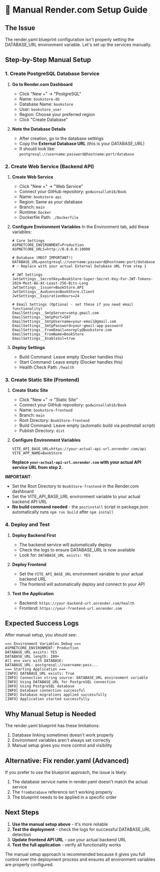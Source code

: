 # 🔧 Manual Render.com Setup Guide

## The Issue
The render.yaml blueprint configuration isn't properly setting the DATABASE_URL environment variable. Let's set up the services manually.

## Step-by-Step Manual Setup

### 1. Create PostgreSQL Database Service

1. **Go to Render.com Dashboard**
   - Click "New +" → "PostgreSQL"
   - Name: `bookstore-db`
   - Database Name: `bookstore`
   - User: `bookstore_user`
   - Region: Choose your preferred region
   - Click "Create Database"

2. **Note the Database Details**
   - After creation, go to the database settings
   - Copy the **External Database URL** (this is your DATABASE_URL)
   - It should look like: `postgresql://username:password@hostname:port/database`

### 2. Create Web Service (Backend API)

1. **Create Web Service**
   - Click "New +" → "Web Service"
   - Connect your GitHub repository: `godwinsallah16/Book`
   - Name: `bookstore-api`
   - Region: Same as your database
   - Branch: `main`
   - Runtime: `Docker`
   - Dockerfile Path: `./Dockerfile`

2. **Configure Environment Variables**
   In the Environment tab, add these variables:

   ```env
   # Core Settings
   ASPNETCORE_ENVIRONMENT=Production
   ASPNETCORE_URLS=http://0.0.0.0:10000
   
   # Database (MOST IMPORTANT!)
   DATABASE_URL=postgresql://username:password@hostname:port/database
   # ☝️ Replace with your actual External Database URL from step 1
   
   # JWT Settings
   JwtSettings__SecretKey=BookStore-Super-Secret-Key-For-JWT-Tokens-2024-Must-Be-At-Least-256-Bits-Long
   JwtSettings__Issuer=BookStore.API
   JwtSettings__Audience=BookStore.Client
   JwtSettings__ExpirationHours=24
   
   # Email Settings (Optional - set these if you need email functionality)
   EmailSettings__SmtpServer=smtp.gmail.com
   EmailSettings__SmtpPort=587
   EmailSettings__SmtpUsername=your-email@gmail.com
   EmailSettings__SmtpPassword=your-gmail-app-password
   EmailSettings__FromEmail=noreply@bookstore.com
   EmailSettings__FromName=BookStore
   EmailSettings__EnableSsl=true
   ```

3. **Deploy Settings**
   - Build Command: Leave empty (Docker handles this)
   - Start Command: Leave empty (Docker handles this)
   - Health Check Path: `/health`

### 3. Create Static Site (Frontend)

1. **Create Static Site**
   - Click "New +" → "Static Site"
   - Connect your GitHub repository: `godwinsallah16/Book`
   - Name: `bookstore-frontend`
   - Branch: `main`
   - Root Directory: `BookStore-frontend`
   - Build Command: Leave empty (automatic build via postinstall script)
   - Publish Directory: `dist`

2. **Configure Environment Variables**
   ```env
   VITE_API_BASE_URL=https://your-actual-api-url.onrender.com/api
   VITE_APP_NAME=BookStore
   ```

   **Replace `your-actual-api-url.onrender.com` with your actual API service URL from step 2.**

**IMPORTANT**: 
- Set the Root Directory to `BookStore-frontend` in the Render.com dashboard
- Set the VITE_API_BASE_URL environment variable to your actual backend API URL
- **No build command needed** - the `postinstall` script in package.json automatically runs `npm run build` after `npm install`

### 4. Deploy and Test

1. **Deploy Backend First**
   - The backend service will automatically deploy
   - Check the logs to ensure DATABASE_URL is now available
   - Look for: `DATABASE_URL exists: YES`

2. **Deploy Frontend**
   - Set the `VITE_API_BASE_URL` environment variable to your actual backend URL
   - The frontend will automatically deploy and connect to your API

3. **Test the Application**
   - Backend: `https://your-backend-url.onrender.com/health`
   - Frontend: `https://your-frontend-url.onrender.com`

## Expected Success Logs

After manual setup, you should see:

```
=== Environment Variables Debug ===
ASPNETCORE_ENVIRONMENT: Production
DATABASE_URL exists: YES
DATABASE_URL length: 100+
All env vars with DATABASE:
DATABASE_URL: postgresql://username:pass...
=== Starting Application ===
[INFO] DATABASE_URL exists: True
[INFO] Connection string source: DATABASE_URL environment variable
[INFO] Using DATABASE_URL for PostgreSQL connection
[INFO] Using PostgreSQL database
[INFO] Database connection successful
[INFO] Database migrations applied successfully
[INFO] Application started successfully
```

## Why Manual Setup is Needed

The render.yaml blueprint has these limitations:
1. Database linking sometimes doesn't work properly
2. Environment variables aren't always set correctly
3. Manual setup gives you more control and visibility

## Alternative: Fix render.yaml (Advanced)

If you prefer to use the blueprint approach, the issue is likely:
1. The database service name in render.yaml doesn't match the actual service
2. The `fromDatabase` reference isn't working properly
3. The blueprint needs to be applied in a specific order

## Next Steps

1. **Use the manual setup above** - it's more reliable
2. **Test the deployment** - check the logs for successful DATABASE_URL detection
3. **Update frontend API URL** - use your actual backend URL
4. **Test the full application** - verify all functionality works

The manual setup approach is recommended because it gives you full control over the deployment process and ensures all environment variables are properly configured.
